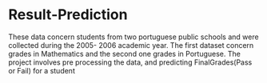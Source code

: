 # Result-Prediction
These data concern students from two portuguese public schools and were collected during the 2005- 2006 academic year. The first dataset concern grades in Mathematics and the second one grades in  Portuguese. The project involves pre processing the data, and predicting FinalGrades(Pass or Fail) for a student
